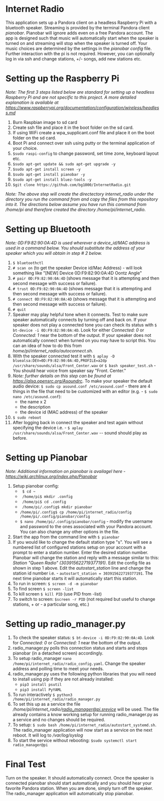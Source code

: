 Internet Radio
==============
This application sets up a Pandora client on a headless Raspberry Pi with a bluetooth speaker.  Streaming is provided by the terminal Pandora client *pianobar*. Pianobar will ignore adds even on a free Pandora account. The app is designed such that music will automatically start when the speaker is turned on and streaming will stop when the speaker is turned off.  Your music choices are determined by the settings in the *pianobar* *config* file. Further interaction with the pi is not required.  However, you can optionally log in via ssh and change stations, +/- songs, add new stations etc.

Setting up the Raspberry Pi
===========================
*Note: The first 3 steps listed below are standard for setting up a headless Raspberry Pi and are not specific to this project.  A more detailed explanation is available at https://www.raspberrypi.org/documentation/configuration/wireless/headless.md*

1. Burn Raspbian image to sd card
2. Create ssh file and place it in the boot folder on the sd card.
3. If using WiFi create a wpa_supplicant.conf file and place it on the boot folder on the sd card.
4. Boot Pi and connect over ssh using putty or the terminal application of your choice.
5. `$sudo raspi-config` to change password, set time zone, keyboard layout etc.
6. `$sudo apt-get update && sudo apt-get upgrade -y`
7. `$sudo apt-get install screen -y`
8. `$sudo apt-get install pianobar -y`
9. `$sudo apt-get install bluez-tools -y`
10. `$git clone https://github.com/bg1000/InternetRadio.git`

*Note: The above step will create the directectory internet_radio under the directory you run the command from and copy the files from this repository into it.  The directions below assume you have run this command from /home/pi and therefore created the directory /home/pi/internet_radio.*

Setting up Bluetooth
====================

*Note: 0D:F9:82:90:0A:4D is used wherever a device_id/MAC address is used in a command below.  You should substitute the address of your speaker which you will obtain in step # 2 below.*

1. `$ bluetoothctl`
2. `# scan on` (to get the speaker Device id/Mac Address) - will look something like "[NEW] Device 0D:F9:82:90:0A:4D Oontz Angle"
3. `# pair 0D:F9:82:90:0A:4D` (shows message that it is attempting and then second message with success or failure).
4. `# trust 0D:F9:82:90:0A:4D` (shows message that it is attempting and then second message with success or failure).
5. `# connect 0D:F9:82:90:0A:4D` (shows message that it is attempting and then second message with success or failure).
6. `# quit`
7. Speaker may play helpful tone when it connects. Test to make sure speaker automatically connects by turning off and back on. If your speaker does not play a connected tone you can check its status with `$ bt-device -i 0D:F9:82:90:0A:4D`. Look for either *Connected: 0* or *Connected: 1* near the bottom of the output. If your speaker does not automatically connect when turned on you may have to script this.  You can an idea of how to do this from *home/pi/internet_radio/autoconnect.sh*.
8. With the speaker connected test it with `$ aplay -D bluealsa:DEV=0D:F9:82:90:0A:4D,PROFILE=a2dp /usr/share/sounds/alsa/Front_Center.wav` or `$ bash speaker_test.sh` - You should hear voice from speaker say "Front. Center."
9. *Note: further details on this step can be found at https://alsa.opensrc.org/Asoundrc*. To make your speaker the default audio device: `$ sudo cp asound.conf /etc/asound.conf` - there are 4 things in the file that need to be customized with an editor (e.g. - `$ sudo nano /etc/asound.conf`):
   - the name x 2
   - the description
   - the device id (MAC address) of the speaker
10. `$ sudo reboot`
11. After logging back in connect the speaker and test again without specifying the device i.e. -  `$ aplay /usr/share/sounds/alsa/Front_Center.wav` -- sound should play as before.

Setting up Pianobar
===================
*Note: Additional information on pianobar is availagel here - https://wiki.archlinux.org/index.php/Pianobar*
1. Setup pianobar config:
   - ` $ cd ~`
   - ` /home/pi$ mkdir .config`
   - ` /home/pi$ cd .config`
   - ` /home/pi/.config$ mkdir pianobar`
   - `/home/pi/.config$ cp /home/pi/internet_radio/config /home/pi/.config/pianobar/config`
   - `$ nano /home/pi/.config/pianobar/config` - modify the username and password to the ones associated with your Pandora account.  You can also change any other options in the file.
2. Start the app from the command line with `$ pianobar`
3. If you would like to change the default station type "s".  You will see a numbered list of configured stations setup on your account with a prompt to enter a station number. Enter the desired station number.  Pianobar will change the station and reply with a message similar to this: *Station "Queen Radio" (303915622719377191)*. Edit the config file as shown in step 1 above. Edit the *autostart_station* line and change the station id number i.e. - `autostart_station = 303915622719377191`. The next time pianobar starts it will automatically start this station.
4. To run in screen: `$ screen -d -m pianobar`
5. To find screen `$ screen -list`
6. To kill screen `$ kill PID` (use PID from -list)
7. To switch to screen: `$screen -r PID` (not required but useful to change stations, + or - a particular song, etc.)

Setting up radio_manager.py
===========================

1. To check the speaker status: `$ bt-device -i 0D:F9:82:90:0A:4D`.  Look for *Connected: 0* or *Connected: 1* near the bottom of the output.
2. radio_manager.py polls this connection status and starts and stops pianobar (in a detached screen) accordingly.
3. To setup radio_manager `nano /home/pi/internet_radio/radio_config.yaml`.  Change the speaker address and polling time to meet your needs.
4. radio_manager.py uses the following python libraries that you will need to install using pip if they are not already installed:
    - `pip3 install psutil`
    - `pip3 install PyYAML`
5. To run interactively `$ python3 /home/pi/internet_radio/radio_manager.py`
6. To set this up as a service the file */home/pi/internet_radio/radio_manager@pi.srevice* will be used.  The file already contains a know working setup for running radio_manager.py as a service and no changes should be required.
7. To setup: `$ sudo bash /home/pi/internet_radio/autostart_systemd.sh`. The radio_manager application will now start as a service on the next reboot.  It will log to */var/log/syslog*
8. To start the service without rebooting: `$sudo systemctl start radio_manager@pi`

Final Test
==========

Turn on the speaker.  It should automatically connect. Once the speaker is connected pianobar should start automatically and you should hear your favorite Pandora station. When you are done, simply turn off the speaker.  The radio_manager application will automatically stop pianobar.


